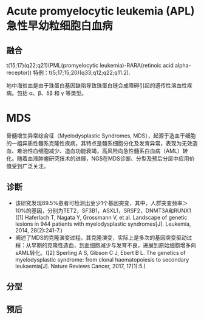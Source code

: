 # Acute promyelocytic leukemia (APL) 急性早幼粒细胞白血病
## 融合
t(15;17)(q22;q21)(PML(promyelocytic leukemia)-RARA(retinoic acid alpha-receptor))
特例：t(5;17;15;20)(q33;q12;q22;q11.2).









地中海贫血是由于珠蛋白基因缺陷导致珠蛋白链合成障碍引起的遗传性溶血性疾病。包括 α、β、δβ 和 γ 等类型。

# MDS
骨髓增生异常综合征（Myelodysplastic Syndromes, MDS），起源于造血干细胞的一组异质性髓系克隆性疾病，其特点是髓系细胞分化及发育异常，表现为无效造血、难治性血细胞减少、造血功能衰竭，高风险向急性髓系白血病（AML）转化。随着血液肿瘤研究技术的进展，NGS在MDS诊断、分型及预后分层中应用价值受到广泛关注。
## 诊断
+ 该研究发现89.5%患者可检测出至少1个基因突变，其中，人群突变频率＞10%的基因，分别为TET2，SF3B1，ASXL1，SRSF2，DNMT3A和RUNX1 ([1] Haferlach T, Nagata Y, Grossmann V, et al. Landscape of genetic lesions in 944 patients with myelodysplastic syndromes[J]. Leukemia, 2014, 28(2):241-7.)
+ 阐述了MDS的克隆演变过程。其克隆演变，实际上是多次的基因突变驱动过程：从早期的克隆性造血，到血细胞减少与发育不良，进展到原始细胞增多向sAML转化。([2] Sperling A S, Gibson C J, Ebert B L. The genetics of myelodysplastic syndrome: from clonal haematopoiesis to secondary leukaemia[J]. Nature Reviews Cancer, 2017, 17(1):5.)
## 分型
## 预后

